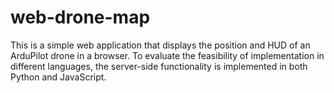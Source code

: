 # web-drone-map
This is a simple web application that displays the position and HUD of an ArduPilot drone in a browser. To evaluate the feasibility of implementation in different languages, the server-side functionality is implemented in both Python and JavaScript.
